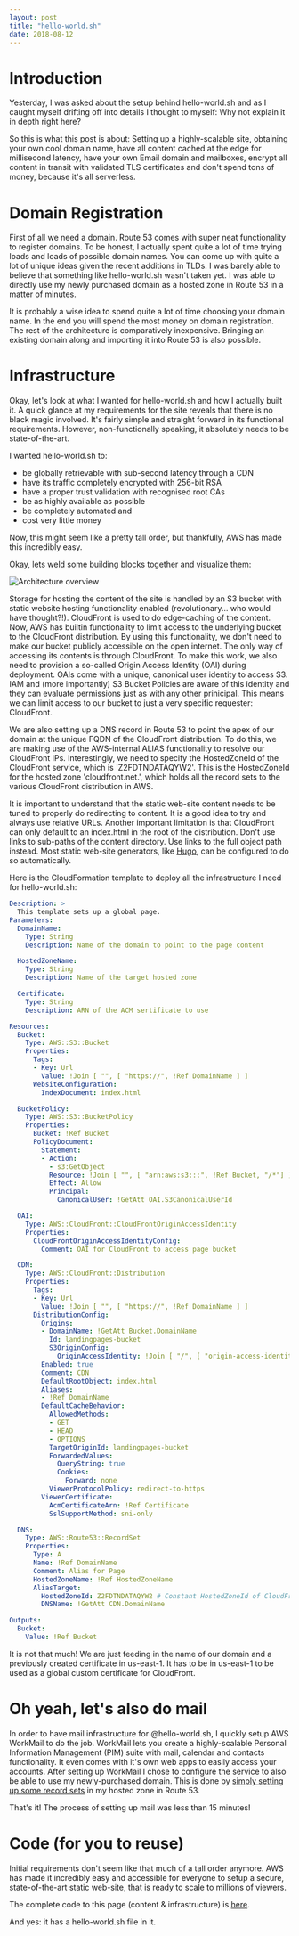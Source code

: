```yaml
---
layout: post
title: "hello-world.sh"
date: 2018-08-12
---
```


# Introduction

Yesterday, I was asked about the setup behind hello-world.sh and as I caught
myself drifting off into details I thought to myself: Why not explain it in
depth right here?

So this is what this post is about: Setting up a highly-scalable site,
obtaining your own cool domain name, have all content cached at the edge for
millisecond latency, have your own Email domain and mailboxes, encrypt all
content in transit with validated TLS certificates and don't spend tons of
money, because it's all serverless.

# Domain Registration

First of all we need a domain. Route 53 comes with super neat functionality to
register domains. To be honest, I actually spent quite a lot of time trying
loads and loads of possible domain names. You can come up with quite a lot of
unique ideas given the recent additions in TLDs. I was barely able to believe
that something like hello-world.sh wasn't taken yet. I was able to directly
use my newly purchased domain as a hosted zone in Route 53 in a matter of
minutes.

It is probably a wise idea to spend quite a lot of time choosing your domain
name. In the end you will spend the most money on domain registration. The rest
of the architecture is comparatively inexpensive. Bringing an existing domain
along and importing it into Route 53 is also possible.

# Infrastructure

Okay, let's look at what I wanted for hello-world.sh and how I actually built
it. A quick glance at my requirements for the site reveals that there is no
black magic involved. It's fairly simple and straight forward in its
functional requirements. However, non-functionally speaking, it absolutely
needs to be state-of-the-art.

I wanted hello-world.sh to:

* be globally retrievable with sub-second latency through a CDN
* have its traffic completely encrypted with 256-bit RSA
* have a proper trust validation with recognised root CAs
* be as highly available as possible
* be completely automated and
* cost very little money

Now, this might seem like a pretty tall order, but thankfully, AWS has made
this incredibly easy.

Okay, lets weld some building blocks together and visualize them:

![Architecture overview](/assets/images/hello-world.sh/arch.png)

Storage for hosting the content of the site is handled by an S3 bucket with
static website hosting functionality enabled (revolutionary... who would have
thought?!). CloudFront is used to do edge-caching of the content. Now, AWS has
builtin functionality to limit access to the underlying bucket to the
CloudFront distribution. By using this functionality, we don't need to make our
bucket publicly accessible on the open internet. The only way of accessing its
contents is through CloudFront. To make this work, we also need to provision a
so-called Origin Access Identity (OAI) during deployment. OAIs come with a
unique, canonical user identity to access S3. IAM and (more importantly) S3
Bucket Policies are aware of this identity and they can evaluate permissions
just as with any other prinicipal. This means we can limit access to our bucket
to just a very specific requester: CloudFront.

We are also setting up a DNS record in Route 53 to point the apex of our domain
at the unique FQDN of the CloudFront distribution. To do this, we are making
use of the AWS-internal ALIAS functionality to resolve our CloudFront IPs.
Interestingly, we need to specify the HostedZoneId of the CloudFront service,
which is 'Z2FDTNDATAQYW2'.  This is the HostedZoneId for the hosted zone
'cloudfront.net.', which holds all the record sets to the various CloudFront
distribution in AWS.

It is important to understand that the static web-site content needs to be
tuned to properly do redirecting to content. It is a good idea to try and
always use relative URLs. Another important limitation is that CloudFront can
only default to an index.html in the root of the distribution. Don't use links
to sub-paths of the content directory. Use links to the full object path
instead. Most static web-site generators, like [Hugo](https://gohugo.io/), can
be configured to do so automatically.

Here is the CloudFormation template to deploy all the infrastructure I need for
hello-world.sh:

```yaml
Description: >
  This template sets up a global page.
Parameters:
  DomainName:
    Type: String
    Description: Name of the domain to point to the page content

  HostedZoneName:
    Type: String
    Description: Name of the target hosted zone

  Certificate:
    Type: String
    Description: ARN of the ACM sertificate to use

Resources:
  Bucket:
    Type: AWS::S3::Bucket
    Properties:
      Tags:
      - Key: Url
        Value: !Join [ "", [ "https://", !Ref DomainName ] ]
      WebsiteConfiguration:
        IndexDocument: index.html

  BucketPolicy:
    Type: AWS::S3::BucketPolicy
    Properties:
      Bucket: !Ref Bucket
      PolicyDocument:
        Statement:
        - Action:
          - s3:GetObject
          Resource: !Join [ "", [ "arn:aws:s3:::", !Ref Bucket, "/*"] ]
          Effect: Allow
          Principal:
            CanonicalUser: !GetAtt OAI.S3CanonicalUserId

  OAI:
    Type: AWS::CloudFront::CloudFrontOriginAccessIdentity
    Properties:
      CloudFrontOriginAccessIdentityConfig:
        Comment: OAI for CloudFront to access page bucket

  CDN:
    Type: AWS::CloudFront::Distribution
    Properties:
      Tags:
      - Key: Url
        Value: !Join [ "", [ "https://", !Ref DomainName ] ]
      DistributionConfig:
        Origins:
        - DomainName: !GetAtt Bucket.DomainName
          Id: landingpages-bucket
          S3OriginConfig:
            OriginAccessIdentity: !Join [ "/", [ "origin-access-identity", "cloudfront", !Ref OAI ] ]
        Enabled: true
        Comment: CDN
        DefaultRootObject: index.html
        Aliases:
        - !Ref DomainName
        DefaultCacheBehavior:
          AllowedMethods:
          - GET
          - HEAD
          - OPTIONS
          TargetOriginId: landingpages-bucket
          ForwardedValues:
            QueryString: true
            Cookies:
              Forward: none
          ViewerProtocolPolicy: redirect-to-https
        ViewerCertificate:
          AcmCertificateArn: !Ref Certificate
          SslSupportMethod: sni-only

  DNS:
    Type: AWS::Route53::RecordSet
    Properties:
      Type: A
      Name: !Ref DomainName
      Comment: Alias for Page
      HostedZoneName: !Ref HostedZoneName
      AliasTarget:
        HostedZoneId: Z2FDTNDATAQYW2 # Constant HostedZoneId of CloudFront
        DNSName: !GetAtt CDN.DomainName

Outputs:
  Bucket:
    Value: !Ref Bucket
```

It is not that much! We are just feeding in the name of our domain and a
previously created certificate in us-east-1. It has to be in us-east-1 to be
used as a global custom certificate for CloudFront.

# Oh yeah, let's also do mail

In order to have mail infrastructure for @hello-world.sh, I quickly setup AWS
WorkMail to do the job. WorkMail lets you create a highly-scalable Personal
Information Management (PIM) suite with mail, calendar and contacts
functionality. It even comes with it's own web apps to easily access your
accounts. After setting up WorkMail I chose to configure the service to also be
able to use my newly-purchased domain. This is done by [simply setting up some record
sets](https://docs.aws.amazon.com/workmail/latest/adminguide/add_domain.html)
in my hosted zone in Route 53.

That's it! The process of setting up mail was less than 15 minutes!

# Code (for you to reuse)

Initial requirements don't seem like that much of a tall order anymore. AWS has
made it incredibly easy and accessible for everyone to setup a secure,
state-of-the-art static web-site, that is ready to scale to millions of
viewers.

The complete code to this page (content & infrastructure) is
[here](https://github.com/helloworlddan/hello-world.sh).

And yes: it has a hello-world.sh file in it.
